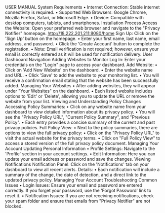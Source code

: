 USER MANUAL 
System Requirements
•	Internet Connection: Stable internet connectivity is required.
•	Supported Web Browsers: Google Chrome, Mozilla Firefox, Safari, or Microsoft Edge.
•	Device: Compatible with desktop computers, tablets, and smartphones.
Installation Process
Access the Website: Open your preferred web browser and navigate to the "Privacy Notifier" homepage. http://18.222.201.211:8080/home
Sign Up: Click on the 'Sign Up' button on the homepage.
•	Enter your first name, last name, email address, and password.
•	Click the 'Create Account' button to complete the registration.
•	Note: Email verification is not required; however, ensure your email is correctly entered as it will be used for notification delivery.
User Dashboard Navigation
Adding Websites to Monitor
Log In: Enter your credentials on the "Login" page to access your dashboard.
Add Website:
•	Click on 'Add New Website' on the dashboard.
•	Enter the website name and URL.
•	Click 'Save' to add the website to your monitoring list.
•	You will receive a confirmation email stating that the website has been successfully added.
Managing Your Websites
•	After adding websites, they will appear under "Your Websites" on the dashboard.
•	Each listed website includes options to 'Edit' or 'Delete', allowing you to update the URL or remove the website from your list.
Viewing and Understanding Policy Changes
Accessing Policy Summaries:
•	Click on any website name from your dashboard to view detailed information about its privacy policy.
•	You will see the "Privacy Policy URL", "Current Policy Summary", and "Previous Policy".
•	Each entry provides a concise summary of the current and past privacy policies.
Full Policy View:
•	Next to the policy summaries, there are options to view the full privacy policy:
•	Click on the "Privacy Policy URL" to visit the actual website for the privacy terms.
•	Click on "Full Policy View" to access a stored version of the full privacy policy document.
Managing Your Account
Updating Personal Information
•	Profile Settings: Navigate to the 'Profile' section in your account settings.
•	Edit Information: Here you can update your email address or password and save the changes.
Viewing Notifications
Notification Panel: Click on the 'Notifications' tab on your dashboard to view all recent alerts.
Details:
•	Each notification will include a summary of the change, the date of detection, and a direct link to the updated privacy policy.
Managing Your Account
Troubleshooting Common Issues
•	Login Issues: Ensure your email and password are entered correctly. If you forget your password, use the 'Forgot Password' link to reset it.
•	Notification Issues: If you are not receiving notifications, check your spam folder and ensure that emails from "Privacy Notifier" are not blocked.
